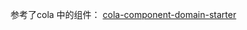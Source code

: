 参考了cola
中的组件： [cola-component-domain-starter](https://github.com/alibaba/COLA/tree/master/cola-components/cola-component-domain-starter)